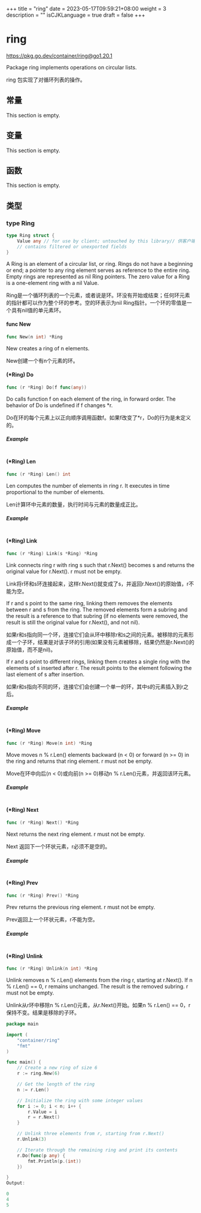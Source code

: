+++
title = "ring"
date = 2023-05-17T09:59:21+08:00
weight = 3
description = ""
isCJKLanguage = true
draft = false
+++
# ring

https://pkg.go.dev/container/ring@go1.20.1



Package ring implements operations on circular lists.

ring 包实现了对循环列表的操作。











## 常量 

This section is empty.

## 变量

This section is empty.

## 函数

This section is empty.

## 类型

### type Ring 

``` go 
type Ring struct {
	Value any // for use by client; untouched by this library// 供客户端使用；本库不触及。
	// contains filtered or unexported fields
}
```

A Ring is an element of a circular list, or ring. Rings do not have a beginning or end; a pointer to any ring element serves as reference to the entire ring. Empty rings are represented as nil Ring pointers. The zero value for a Ring is a one-element ring with a nil Value.

Ring是一个循环列表的一个元素，或者说是环。环没有开始或结束；任何环元素的指针都可以作为整个环的参考。空的环表示为nil Ring指针。一个环的零值是一个具有nil值的单元素环。

#### func New 

``` go 
func New(n int) *Ring
```

New creates a ring of n elements.

New创建一个有n个元素的环。

#### (*Ring) Do 

``` go 
func (r *Ring) Do(f func(any))
```

Do calls function f on each element of the ring, in forward order. The behavior of Do is undefined if f changes *r.

Do在环的每个元素上以正向顺序调用函数f。如果f改变了*r，Do的行为是未定义的。

##### Example
``` go 
```

#### (*Ring) Len 

``` go 
func (r *Ring) Len() int
```

Len computes the number of elements in ring r. It executes in time proportional to the number of elements.

Len计算环中元素的数量，执行时间与元素的数量成正比。

##### Example
``` go 
```

#### (*Ring) Link 

``` go 
func (r *Ring) Link(s *Ring) *Ring
```

Link connects ring r with ring s such that r.Next() becomes s and returns the original value for r.Next(). r must not be empty.

Link将r环和s环连接起来，这样r.Next()就变成了s，并返回r.Next()的原始值，r不能为空。

If r and s point to the same ring, linking them removes the elements between r and s from the ring. The removed elements form a subring and the result is a reference to that subring (if no elements were removed, the result is still the original value for r.Next(), and not nil).

如果r和s指向同一个环，连接它们会从环中移除r和s之间的元素。被移除的元素形成一个子环，结果是对该子环的引用(如果没有元素被移除，结果仍然是r.Next()的原始值，而不是nil)。

If r and s point to different rings, linking them creates a single ring with the elements of s inserted after r. The result points to the element following the last element of s after insertion.

如果r和s指向不同的环，连接它们会创建一个单一的环，其中s的元素插入到r之后。

##### Example
``` go 
```

#### (*Ring) Move 

``` go 
func (r *Ring) Move(n int) *Ring
```

Move moves n % r.Len() elements backward (n < 0) or forward (n >= 0) in the ring and returns that ring element. r must not be empty.

Move在环中向后(n < 0)或向前(n >= 0)移动n % r.Len()元素，并返回该环元素。

##### Example
``` go 
```

#### (*Ring) Next 

``` go 
func (r *Ring) Next() *Ring
```

Next returns the next ring element. r must not be empty.

Next 返回下一个环状元素，r必须不是空的。

##### Example
``` go 
```

#### (*Ring) Prev 

``` go 
func (r *Ring) Prev() *Ring
```

Prev returns the previous ring element. r must not be empty.

Prev返回上一个环状元素，r不能为空。

##### Example
``` go 
```

#### (*Ring) Unlink 

``` go 
func (r *Ring) Unlink(n int) *Ring
```

Unlink removes n % r.Len() elements from the ring r, starting at r.Next(). If n % r.Len() == 0, r remains unchanged. The result is the removed subring. r must not be empty.

Unlink从r环中移除n % r.Len()元素，从r.Next()开始。如果n % r.Len() == 0，r保持不变。结果是移除的子环。

```go 
package main

import (
	"container/ring"
	"fmt"
)

func main() {
	// Create a new ring of size 6
	r := ring.New(6)

	// Get the length of the ring
	n := r.Len()

	// Initialize the ring with some integer values
	for i := 0; i < n; i++ {
		r.Value = i
		r = r.Next()
	}

	// Unlink three elements from r, starting from r.Next()
	r.Unlink(3)

	// Iterate through the remaining ring and print its contents
	r.Do(func(p any) {
		fmt.Println(p.(int))
	})

}
Output:

0
4
5
```

